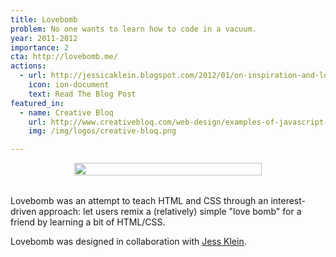 ```yaml
---
title: Lovebomb
problem: No one wants to learn how to code in a vacuum.
year: 2011-2012
importance: 2
cta: http://lovebomb.me/
actions:
  - url: http://jessicaklein.blogspot.com/2012/01/on-inspiration-and-lovebombs.html
    icon: ion-document
    text: Read The Blog Post
featured_in:
  - name: Creative Bloq
    url: http://www.creativebloq.com/web-design/examples-of-javascript-1233964?page=1
    img: /img/logos/creative-bloq.png

---
```


<div class="row" style="margin-bottom: 2rem">
  <div class="four columns offset-by-four">
    <img src="http://lovebomb.me/images/lovebomb-person.svg" style="width: 100%; max-width: 300px; display: block; margin: 0 auto;">
  </div>
</div>

Lovebomb was an attempt to teach HTML and CSS through an interest-driven 
approach: let users remix a (relatively) simple "love bomb" for a friend
by learning a bit of HTML/CSS.

Lovebomb was designed in collaboration with [Jess Klein][].

[Jess Klein]: http://jessicaklein.com/
